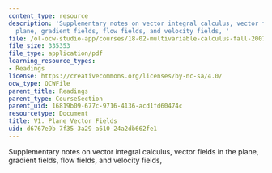 ```yaml
---
content_type: resource
description: 'Supplementary notes on vector integral calculus, vector fields in the
  plane, gradient fields, flow fields, and velocity fields, '
file: /ol-ocw-studio-app/courses/18-02-multivariable-calculus-fall-2007/d6767e9b7f353a29a61024a2db662fe1_plane_vector_fld.pdf
file_size: 335353
file_type: application/pdf
learning_resource_types:
- Readings
license: https://creativecommons.org/licenses/by-nc-sa/4.0/
ocw_type: OCWFile
parent_title: Readings
parent_type: CourseSection
parent_uid: 16819b09-677c-9716-4136-acd1fd60474c
resourcetype: Document
title: V1. Plane Vector Fields
uid: d6767e9b-7f35-3a29-a610-24a2db662fe1
---
```

Supplementary notes on vector integral calculus, vector fields in the plane, gradient fields, flow fields, and velocity fields, 